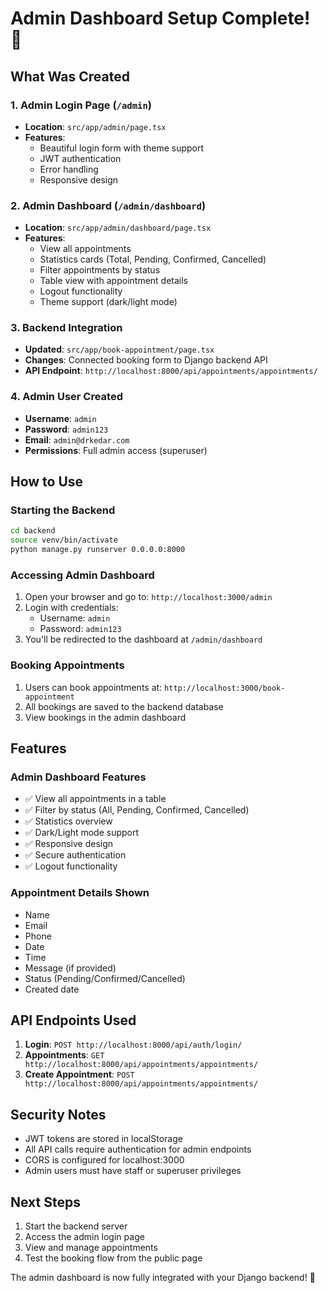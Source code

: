 # Admin Dashboard Setup Complete! 🎉

## What Was Created

### 1. Admin Login Page (`/admin`)
- **Location**: `src/app/admin/page.tsx`
- **Features**:
  - Beautiful login form with theme support
  - JWT authentication
  - Error handling
  - Responsive design

### 2. Admin Dashboard (`/admin/dashboard`)
- **Location**: `src/app/admin/dashboard/page.tsx`
- **Features**:
  - View all appointments
  - Statistics cards (Total, Pending, Confirmed, Cancelled)
  - Filter appointments by status
  - Table view with appointment details
  - Logout functionality
  - Theme support (dark/light mode)

### 3. Backend Integration
- **Updated**: `src/app/book-appointment/page.tsx`
- **Changes**: Connected booking form to Django backend API
- **API Endpoint**: `http://localhost:8000/api/appointments/appointments/`

### 4. Admin User Created
- **Username**: `admin`
- **Password**: `admin123`
- **Email**: `admin@drkedar.com`
- **Permissions**: Full admin access (superuser)

## How to Use

### Starting the Backend
```bash
cd backend
source venv/bin/activate
python manage.py runserver 0.0.0.0:8000
```

### Accessing Admin Dashboard
1. Open your browser and go to: `http://localhost:3000/admin`
2. Login with credentials:
   - Username: `admin`
   - Password: `admin123`
3. You'll be redirected to the dashboard at `/admin/dashboard`

### Booking Appointments
1. Users can book appointments at: `http://localhost:3000/book-appointment`
2. All bookings are saved to the backend database
3. View bookings in the admin dashboard

## Features

### Admin Dashboard Features
- ✅ View all appointments in a table
- ✅ Filter by status (All, Pending, Confirmed, Cancelled)
- ✅ Statistics overview
- ✅ Dark/Light mode support
- ✅ Responsive design
- ✅ Secure authentication
- ✅ Logout functionality

### Appointment Details Shown
- Name
- Email
- Phone
- Date
- Time
- Message (if provided)
- Status (Pending/Confirmed/Cancelled)
- Created date

## API Endpoints Used

1. **Login**: `POST http://localhost:8000/api/auth/login/`
2. **Appointments**: `GET http://localhost:8000/api/appointments/appointments/`
3. **Create Appointment**: `POST http://localhost:8000/api/appointments/appointments/`

## Security Notes

- JWT tokens are stored in localStorage
- All API calls require authentication for admin endpoints
- CORS is configured for localhost:3000
- Admin users must have staff or superuser privileges

## Next Steps

1. Start the backend server
2. Access the admin login page
3. View and manage appointments
4. Test the booking flow from the public page

The admin dashboard is now fully integrated with your Django backend! 🚀

